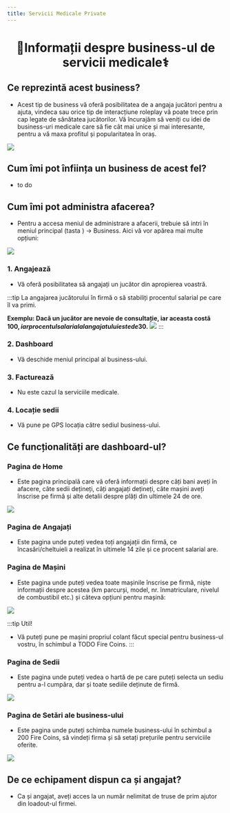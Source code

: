```yaml
---
title: Servicii Medicale Private
---
```


<script setup> 
    import KeyIcon from '../.vitepress/components/KeyIcon.vue'
</script>

# <center>:pill:Informații despre business-ul de servicii medicale:medical_symbol:</center>

## Ce reprezintă acest business?

- Acest tip de business vă oferă posibilitatea de a angaja jucători pentru a ajuta, vindeca sau orice tip de interacțiune roleplay vă poate trece prin cap legate de sănătatea jucătorilor. Vă încurajăm să veniți cu idei de business-uri medicale care să fie cât mai unice și mai interesante, pentru a vă maxa profitul și popularitatea în oraș.

![](https://i.imgur.com/tXC9Mgf.png)

## Cum îmi pot înființa un business de acest fel?

- to do

## Cum îmi pot administra afacerea?

- Pentru a accesa meniul de administrare a afacerii, trebuie să intri în meniul principal (tasta <KeyIcon keyType="k"/> ) -> Business. Aici vă vor apărea mai multe opțiuni:

![](https://i.imgur.com/zntNOiY.png)

### 1. Angajează

- Vă oferă posibilitatea să angajați un jucător din apropierea voastră.

:::tip
La angajarea jucătorului în firmă o să stabiliți procentul salarial pe care îl va primi. 

**Exemplu: Dacă un jucător are nevoie de consultație, iar aceasta costă 100$, iar procentul salarial al angajatului este de 30%, angajatul va primi 30$.**
![](https://i.imgur.com/EUTLxiE.png)
::: 

### 2. Dashboard

- Vă deschide meniul principal al business-ului.

### 3. Facturează

- Nu este cazul la serviciile medicale.

### 4. Locație sedii

- Vă pune pe GPS locația către sediul business-ului.

## Ce funcționalități are dashboard-ul?

### Pagina de Home

- Este pagina principală care vă oferă informații despre câți bani aveți în afacere, câte sedii dețineți, câți angajați dețineți, câte mașini aveți înscrise pe firmă și alte detalii despre plăți din ultimele 24 de ore.

![](https://i.imgur.com/J5LqO89.png)

### Pagina de Angajați

- Este pagina unde puteți vedea toți angajații din firmă, ce încasări/cheltuieli a realizat în ultimele 14 zile și ce procent salarial are.

### Pagina de Mașini

- Este pagina unde puteți vedea toate mașinile înscrise pe firmă, niște informații despre acestea (km parcurși, model, nr. înmatriculare, nivelul de combustibil etc.) și câteva opțiuni pentru mașină:

![](https://i.imgur.com/qb3WCmz.png)

:::tip Util!
- Vă puteți pune pe mașini propriul colant făcut special pentru business-ul vostru, în schimbul a TODO Fire Coins.
:::

### Pagina de Sedii

- Este pagina unde puteți vedea o hartă de pe care puteți selecta un sediu pentru a-l cumpăra, dar și toate sediile deținute de firmă.

![](https://i.imgur.com/HdKrlUI.png)

### Pagina de Setări ale business-ului

- Este pagina unde puteți schimba numele business-ului în schimbul a 200 Fire Coins, să vindeți firma și să setați prețurile pentru serviciile oferite.

![](https://i.imgur.com/s6lYzu7.png)

## De ce echipament dispun ca și angajat?

- Ca și angajat, aveți acces la un număr nelimitat de truse de prim ajutor din loadout-ul firmei.